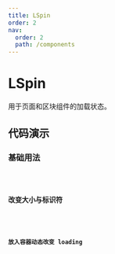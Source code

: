 ```yaml
---
title: LSpin
order: 2
nav:
  order: 2
  path: /components
---
```


# LSpin

用于页面和区块组件的加载状态。

## 代码演示

### 基础用法

<code src="./demos/base.tsx"/>

### 改变大小与标识符

<code src="./demos/indicator-size.tsx"/>

### 放入容器动态改变 loading

<code src="./demos/inside.tsx"/>
 
<API></API>
